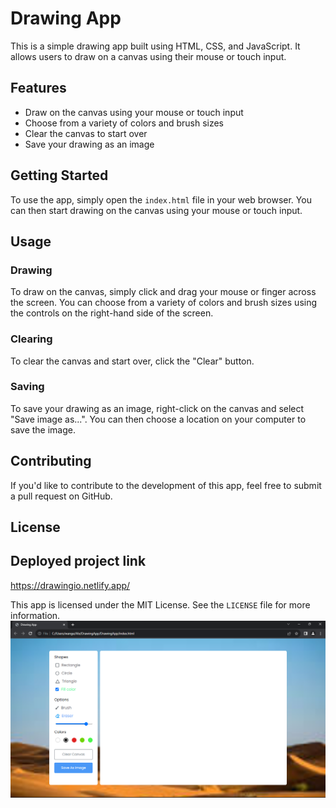 # Drawing App

This is a simple drawing app built using HTML, CSS, and JavaScript. It allows users to draw on a canvas using their mouse or touch input.

## Features

- Draw on the canvas using your mouse or touch input
- Choose from a variety of colors and brush sizes
- Clear the canvas to start over
- Save your drawing as an image

## Getting Started

To use the app, simply open the `index.html` file in your web browser. You can then start drawing on the canvas using your mouse or touch input.

## Usage

### Drawing

To draw on the canvas, simply click and drag your mouse or finger across the screen. You can choose from a variety of colors and brush sizes using the controls on the right-hand side of the screen.

### Clearing

To clear the canvas and start over, click the "Clear" button.

### Saving

To save your drawing as an image, right-click on the canvas and select "Save image as...". You can then choose a location on your computer to save the image.

## Contributing

If you'd like to contribute to the development of this app, feel free to submit a pull request on GitHub.

## License

## Deployed project link
https://drawingio.netlify.app/

This app is licensed under the MIT License. See the `LICENSE` file for more information.
![My Image](icons/Screenshot%202023-10-30%20113911.png)

